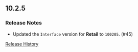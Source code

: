 ## 10.2.5

### Release Notes

- Updated the `Interface` version for **Retail** to `100205`. (#45)

[Release History](https://github.com/SFX-WoW/Masque_Serenity/wiki/History)

